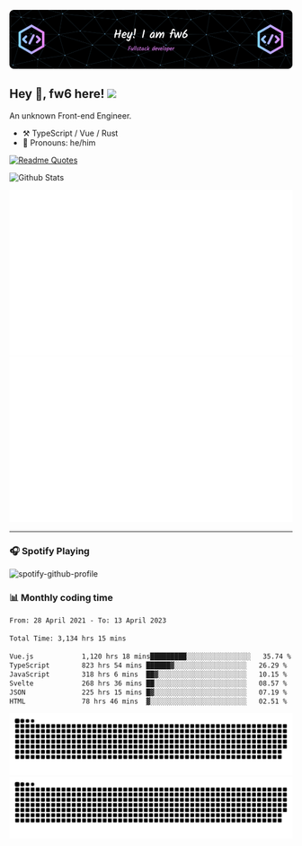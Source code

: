 ![Header](github-header-image.png)

## Hey 👋, fw6 here! <img src="https://github.githubassets.com/images/mona-whisper.gif" height="24" />


An unknown Front-end Engineer.

-   :hammer_and_pick: TypeScript / Vue / Rust
-   :man: Pronouns: he/him


[![Readme Quotes](https://quotes-github-readme.vercel.app/api?type=horizontal&theme=algolia)](https://github.com/piyushsuthar/github-readme-quotes)



![Github Stats](https://github-readme-stats.vercel.app/api?username=fw6&bg_color=30,e96443,904e95&title_color=fff&text_color=fff)

![](https://raw.githubusercontent.com/fw6/github-stats-transparent/output/generated/overview.svg)
![](https://raw.githubusercontent.com/fw6/github-stats-transparent/output/generated/languages.svg)


---

### 🎧 Spotify Playing

<!-- ![spotify-github-profile](/img/default.svg) -->

![spotify-github-profile](https://spotify-github-profile.vercel.app/api/view.svg?uid=r6wn4hdvypv0lkzyrj0e0pjct&cover_image=true&theme=default&show_offline=true&background_color=9a10ad&interchange=true&bar_color_cover=true)



### :bar_chart: Monthly coding time 

<!--START_SECTION:waka-->

```text
From: 28 April 2021 - To: 13 April 2023

Total Time: 3,134 hrs 15 mins

Vue.js            1,120 hrs 18 mins█████████░░░░░░░░░░░░░░░░   35.74 %
TypeScript        823 hrs 54 mins ██████▓░░░░░░░░░░░░░░░░░░   26.29 %
JavaScript        318 hrs 6 mins  ██▓░░░░░░░░░░░░░░░░░░░░░░   10.15 %
Svelte            268 hrs 36 mins ██░░░░░░░░░░░░░░░░░░░░░░░   08.57 %
JSON              225 hrs 15 mins █▓░░░░░░░░░░░░░░░░░░░░░░░   07.19 %
HTML              78 hrs 46 mins  ▓░░░░░░░░░░░░░░░░░░░░░░░░   02.51 %
```

<!--END_SECTION:waka-->




![github contribution grid snake animation](https://raw.githubusercontent.com/platane/platane/output/github-contribution-grid-snake-dark.svg#gh-dark-mode-only)![github contribution grid snake animation](https://raw.githubusercontent.com/platane/platane/output/github-contribution-grid-snake.svg#gh-light-mode-only)
